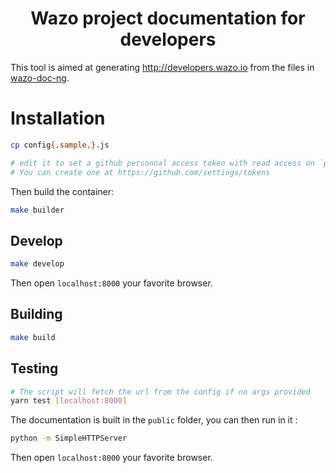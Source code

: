 <h1 align="center">
  Wazo project documentation for developers
</h1>

This tool is aimed at generating http://developers.wazo.io from the files in [wazo-doc-ng](https://github.com/wazo-pbx/wazo-doc-ng).

# Installation

```sh
cp config{.sample,}.js

# edit it to set a github personnal access token with read access on `public_repo`.
# You can create one at https://github.com/settings/tokens
```

Then build the container:

```sh
make builder
```

## Develop

```sh
make develop
```

Then open `localhost:8000` your favorite browser.

## Building

```sh
make build
```

## Testing

```sh
# The script will fetch the url from the config if no args provided
yarn test [localhost:8000]
```

The documentation is built in the `public` folder, you can then run in it :

```sh
python -m SimpleHTTPServer
```

Then open `localhost:8000` your favorite browser.
